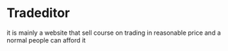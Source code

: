 # Tradeditor
it is mainly a website that sell course on trading in reasonable price and a normal people can afford it
